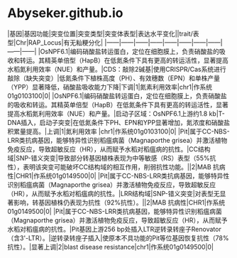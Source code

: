 # Abyseker.github.io
|基因|基因功能|突变位置|突变类型|突变体表型|表达水平变化||trait/表型|Chr|RAP_Locus|有无籼粳分化|
|——|——|——|——|——|——|——|——|——|——|
|OsNPF6.1|编码硝酸盐转运蛋白，定位在细胞膜上，负责硝酸盐的吸收和转运。其精英单倍型（HapB）在低氮条件下具有更高的转运活性，显著提高水稻氮利用效率（NUE）和产量。|CDS：敲除2碱基|使用CRISPR/Cas系统进行敲除（缺失突变）|低氮条件下植株高度（PH）、有效穗数（EPN）和单株产量（YPP）显著降低，硝酸盐吸收能力下降|下调|1|氮素利用效率|chr1|作系统01g0103100|0|
|OsNPF6.1|编码硝酸盐转运蛋白，定位在细胞膜上，负责硝酸盐的吸收和转运。其精英单倍型（HapB）在低氮条件下具有更高的转运活性，显著提高水稻氮利用效率（NUE）和产量。|启动子区域：OsNPF6.1上游约1.8 kb|T-DNA插入，启动子突变|在低氮条件下PH、EPN和YPP显著增加，氮浓度和硝酸盐积累量提高。|上调|1|氮利用效率 |chr1|作系统01g0103100|0|
|Pit|属于CC-NBS-LRR类抗病基因，能够特异性识别稻瘟病菌（Magnaporthe grisea）并激活植物免疫反应，导致超敏反应（HR），从而赋予水稻对稻瘟病的抗性。|CC结构域|SNP-错义突变|导致部分转基因植株表现为中等敏感（RS）表型（55%抗性），表明该突变可能破坏CC结构域的相互作用，削弱抗性功能。||2|MAB 抗病性|CHR1|作系统01g0149500|0|
|Pit|属于CC-NBS-LRR类抗病基因，能够特异性识别稻瘟病菌（Magnaporthe grisea）并激活植物免疫反应，导致超敏反应（HR），从而赋予水稻对稻瘟病的抗性。|LRR结构域|SNP-错义突变|对表型无显著影响，转基因植株仍表现为抗性（92%抗性）。||2|MAB 抗病性|CHR1|作系统01g0149500|0|
|Pit|属于CC-NBS-LRR类抗病基因，能够特异性识别稻瘟病菌（Magnaporthe grisea）并激活植物免疫反应，导致超敏反应（HR），从而赋予水稻对稻瘟病的抗性。|Pit基因上游256 bp处插入LTR逆转录转座子Renovator（含3'-LTR）。|逆转录转座子插入|使原本不具功能的Pit等位基因恢复抗性（78%抗性）。|显著上调|2|blast disease resistance|chr1|作系统01g0149500|0|
